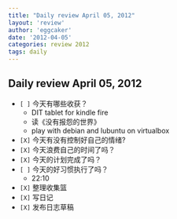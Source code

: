 ```yaml
---
title: "Daily review April 05, 2012" 
layout: 'review'
author: 'eggcaker'
date: '2012-04-05'
categories: review 2012
tags: daily
---
```



## Daily review April 05, 2012

  * `[ ]` 今天有哪些收获？ 
    * DIT tablet for kindle fire 
    * 读《没有报怨的世界》 
    * play with debian and lubuntu on virtualbox 
  * `[X]` 今天有没有控制好自己的情绪? 
  * `[X]` 今天浪费自己的时间了吗？ 
  * `[X]` 今天的计划完成了吗？ 
  * `[ ]` 今天的好习惯执行了吗？ 
    * 22:10 
  * `[X]` 整理收集篮 
  * `[X]` 写日记 
  * `[X]` 发布日志草稿 

